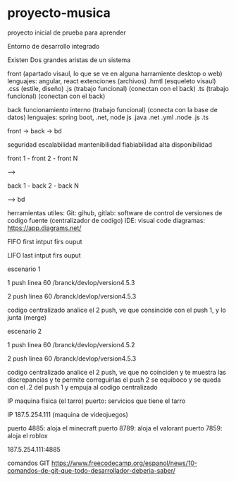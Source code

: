 # proyecto-musica
proyecto inicial de prueba para aprender

Entorno de desarrollo integrado

Existen Dos grandes aristas de un sistema

front (apartado visaul, lo que se ve en alguna harramiente desktop o web)
lenguajes: angular, react
extenciones (archivos)
.hmtl (esqueleto visaul)
.css (estile, diseño)
.js (trabajo funcional) (conectan con el back)
.ts (trabajo funcional) (conectan con el back)

back
funcionamiento interno (trabajo funcional) (conecta con la base de datos)
lenguajes: spring boot, .net,  node js
.java
.net
.yml
.node
.js 
.ts 


front -> back -> bd


seguridad
escalabilidad
mantenibilidad
fiabiabilidad
alta disponibilidad 


front 1 - front 2 - front N

--> 

back 1 - back 2 - back N 

--> bd




herramientas utiles:
Git: gihub, gitlab:  software de control de versiones de codigo fuente (centralizador de codigo)
IDE: visual code
diagramas: https://app.diagrams.net/


FIFO
first intput firs ouput


LIFO
last intput firs ouput


escenario 1

1 push
linea 60 /branck/devlop/version4.5.3

2 push
linea 60 /branck/devlop/version4.5.3

codigo centralizado analice el 2 push, ve que consincide con el push 1, y lo junta (merge)


escenario 2

1 push
linea 60 /branck/devlop/version4.5.2

2 push
linea 60 /branck/devlop/version4.5.3

codigo centralizado analice el 2 push, ve que no coinciden y te muestra las discrepancias y te permite correguirlas
el push 2 se equiboco y se queda con el .2 del push 1 y empuja al codigo centralizado





IP maquina fisica (el tarro)
puerto: servicios que tiene el tarro




IP 187.5.254.111 (maquina de videojuegos)

puerto 4885: aloja el minecraft
puerto 8789: aloja el valorant
puerto 7859: aloja el roblox


187.5.254.111:4885

comandos GIT
https://www.freecodecamp.org/espanol/news/10-comandos-de-git-que-todo-desarrollador-deberia-saber/